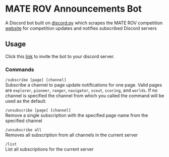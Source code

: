 # MATE ROV Announcements Bot
A Discord bot built on [discord.py](https://github.com/Rapptz/discord.py) which scrapes the MATE ROV competition [website](https://materovcompetition.org/) for competition updates and notifies subscribed Discord servers
## Usage
Click this [link](https://discord.com/api/oauth2/authorize?client_id=1049374366875521065&permissions=2147534848&scope=bot%20applications.commands) to invite the bot to your discord server.
### Commands
`/subscribe [page] [channel]`  
Subscribe a channel to page update notifications for one page. Valid pages are `explorer`, `pioneer`, `ranger`, `navigator`, `scout`, `scoring`, and `worlds`. If no channel is specified the channel from which you called the command will be used as the default.

`/unsubscribe [page] [channel]`  
Remove a single subscription with the specified page name from the specified channel

`/unsubscribe all`  
Removes all subscription from all channels in the current server

`/list`  
List all subscriptions for the current server
